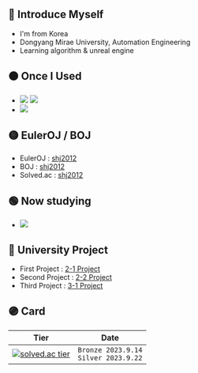 ## 🔴 Introduce Myself

- I'm from Korea
- Dongyang Mirae University, Automation Engineering
- Learning algorithm & unreal engine

## 🟠 Once I Used
- <img src="https://img.shields.io/badge/C-172B4D?style=flat&logo=C&logoColor=white"/> <img src="https://img.shields.io/badge/C++-1E88E5?style=flat&logo=C%2B%2B&logoColor=white"/>
- <img src="https://img.shields.io/badge/ROS-gray?style=flat&logo=ros&logoColor=white"/>

## 🟡 EulerOJ / BOJ
- EulerOJ   : [shj2012](https://euleroj.io/profile/shj2012)
- BOJ       : [shj2012](https://www.acmicpc.net/user/shj2012)
- Solved.ac : [shj2012](https://solved.ac/profile/shj2012)

## 🟢 Now studying
- <img src="https://img.shields.io/badge/Unreal_Engine-black?style=flat&logo=unrealengine&logoColor=white"/>

## 🔵 University Project
- First Project  : [2-1 Project](https://github.com/rubynote/DMU_2-1_Project)
- Second Project : [2-2 Project](https://github.com/rubynote/DMU_2-2_Project)
- Third Project  : [3-1 Project](https://github.com/rubynote/DMU_3-1_Project)

## 🟣 Card
|Tier|Date|
|------|---|
|[![solved.ac tier](http://mazassumnida.wtf/api/v2/generate_badge?boj=shj2012)](https://solved.ac/shj2012)|`Bronze 2023.9.14`</br>`Silver 2023.9.22`|
